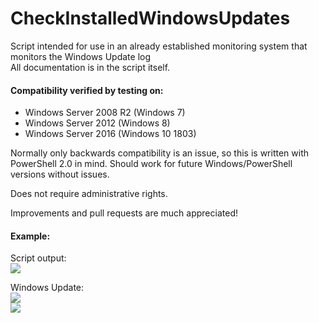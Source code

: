 # CheckInstalledWindowsUpdates
Script intended for use in an already established monitoring system that monitors the Windows Update log  
All documentation is in the script itself.

#### Compatibility verified by testing on:
- Windows Server 2008 R2 (Windows 7)
- Windows Server 2012 (Windows 8)
- Windows Server 2016 (Windows 10 1803)

Normally only backwards compatibility is an issue, so this is written with PowerShell 2.0 in mind. Should work for future Windows/PowerShell versions without issues.

Does not require administrative rights.

Improvements and pull requests are much appreciated!

#### Example:

Script output:  
![](https://i.imgur.com/EiXE8E4.png)

Windows Update:  
![](https://i.imgur.com/FnSwX8Z.png)  
![](https://i.imgur.com/d93OcAq.png)

